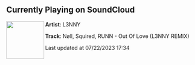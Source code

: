 ## Currently Playing on SoundCloud

[<img align="left" width="100" src="https://i1.sndcdn.com/artworks-TVA2Ym5V9nHck1Fu-bqth3A-t500x500.jpg">](https://soundcloud.com/karl-guapo/noll-squired-runn-out-of-love-l3nny-remix)

**Artist**: L3NNY 

**Track**: Nøll, Squired, RUNN - Out Of Love (L3NNY REMIX)

Last updated at 07/22/2023 17:34
